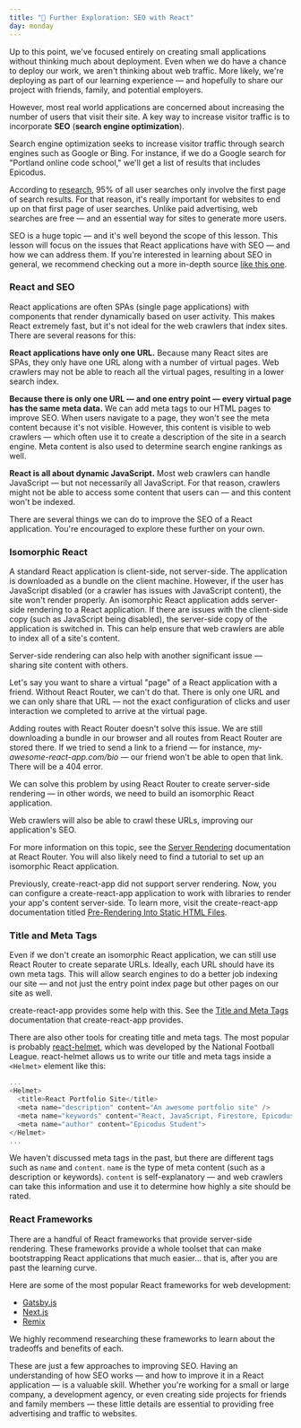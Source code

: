```yaml
---
title: "📓 Further Exploration: SEO with React"
day: monday
---
```


Up to this point, we've focused entirely on creating small applications without thinking much about deployment. Even when we do have a chance to deploy our work, we aren't thinking about web traffic. More likely, we're deploying as part of our learning experience — and hopefully to share our project with friends, family, and potential employers.

However, most real world applications are concerned about increasing the number of users that visit their site. A key way to increase visitor traffic is to incorporate **SEO** (**search engine optimization**).

Search engine optimization seeks to increase visitor traffic through search engines such as Google or Bing. For instance, if we do a Google search for "Portland online code school," we'll get a list of results that includes Epicodus.

According to [research](https://www.brafton.com/news/95-percent-of-web-traffic-goes-to-sites-on-page-1-of-google-serps-study/), 95% of all user searches only involve the first page of search results. For that reason, it's really important for websites to end up on that first page of user searches. Unlike paid advertising, web searches are free — and an essential way for sites to generate more users.

SEO is a huge topic — and it's well beyond the scope of this lesson. This lesson will focus on the issues that React applications have with SEO — and how we can address them. If you're interested in learning about SEO in general, we recommend checking out a more in-depth source [like this one](https://moz.com/learn/seo).

### React and SEO

React applications are often SPAs (single page applications) with components that render dynamically based on user activity. This makes React extremely fast, but it's not ideal for the web crawlers that index sites. There are several reasons for this:

**React applications have only one URL.** Because many React sites are SPAs, they only have one URL along with a number of virtual pages. Web crawlers may not be able to reach all the virtual pages, resulting in a lower search index.

**Because there is only one URL — and one entry point — every virtual page has the same meta data.** We can add meta tags to our HTML pages to improve SEO. When users navigate to a page, they won't see the meta content because it's not visible. However, this content is visible to web crawlers — which often use it to create a description of the site in a search engine. Meta content is also used to determine search engine rankings as well.

**React is all about dynamic JavaScript.** Most web crawlers can handle JavaScript — but not necessarily all JavaScript. For that reason, crawlers might not be able to access some content that users can — and this content won't be indexed.

There are several things we can do to improve the SEO of a React application. You're encouraged to explore these further on your own. 

### Isomorphic React

A standard React application is client-side, not server-side. The application is downloaded as a bundle on the client machine. However, if the user has JavaScript disabled (or a crawler has issues with JavaScript content), the site won't render properly. An isomorphic React application adds server-side rendering to a React application. If there are issues with the client-side copy (such as JavaScript being disabled), the server-side copy of the application is switched in. This can help ensure that web crawlers are able to index all of a site's content.

Server-side rendering can also help with another significant issue — sharing site content with others.

Let's say you want to share a virtual "page" of a React application with a friend. Without React Router, we can't do that. There is only one URL and we can only share that URL — not the exact configuration of clicks and user interaction we completed to arrive at the virtual page.

Adding routes with React Router doesn't solve this issue. We are still downloading a bundle in our browser and all routes from React Router are stored there. If we tried to send a link to a friend — for instance, _my-awesome-react-app.com/bio_ — our friend won't be able to open that link. There will be a 404 error.

We can solve this problem by using React Router to create server-side rendering — in other words, we need to build an isomorphic React application. 

Web crawlers will also be able to crawl these URLs, improving our application's SEO.

For more information on this topic, see the [Server Rendering](https://reactrouter.com/en/v6.3.0/guides/ssr) documentation at React Router. You will also likely need to find a tutorial to set up an isomorphic React application.

Previously, create-react-app did not support server rendering. Now, you can configure a create-react-app application to work with libraries to render your app's content server-side. To learn more, visit the create-react-app documentation titled [Pre-Rendering Into Static HTML Files](https://create-react-app.dev/docs/pre-rendering-into-static-html-files/).

### Title and Meta Tags

Even if we don't create an isomorphic React application, we can still use React Router to create separate URLs. Ideally, each URL should have its own meta tags. This will allow search engines to do a better job indexing our site — and not just the entry point index page but other pages on our site as well.

create-react-app provides some help with this. See the [Title and Meta Tags](https://create-react-app.dev/docs/title-and-meta-tags/) documentation that create-react-app provides.

There are also other tools for creating title and meta tags. The most popular is probably [react-helmet](https://github.com/nfl/react-helmet), which was developed by the National Football League. react-helmet allows us to write our title and meta tags inside a `<Helmet>` element like this:

```js
...
<Helmet>
  <title>React Portfolio Site</title>
  <meta name="description" content="An awesome portfolio site" />
  <meta name="keywords" content="React, JavaScript, Firestore, Epicodus">
  <meta name="author" content="Epicodus Student">
</Helmet>
...
```

We haven't discussed meta tags in the past, but there are different tags such as `name` and `content`. `name` is the type of meta content (such as a description or keywords). `content` is self-explanatory — and web crawlers can take this information and use it to determine how highly a site should be rated.

### React Frameworks

There are a handful of React frameworks that provide server-side rendering. These frameworks provide a whole toolset that can make bootstrapping React applications that much easier... that is, after you are past the learning curve. 

Here are some of the most popular React frameworks for web development: 

* [Gatsby.js](https://www.gatsbyjs.com/)
* [Next.js](https://nextjs.org/)
* [Remix](https://remix.run/)

We highly recommend researching these frameworks to learn about the tradeoffs and benefits of each.

These are just a few approaches to improving SEO. Having an understanding of how SEO works — and how to improve it in a React application — is a valuable skill. Whether you're working for a small or large company, a development agency, or even creating side projects for friends and family members — these little details are essential to providing free advertising and traffic to websites.
